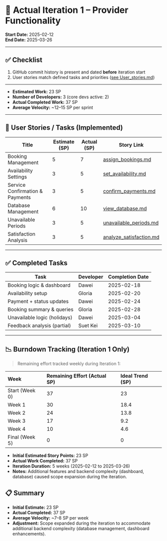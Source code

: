 # 📌 Actual Iteration 1 – Provider Functionality

**Start Date:** 2025-02-12  
**End Date:** 2025-03-26 

---

## ✅ Checklist

1. GitHub commit history is present and dated **before** iteration start  
2. User stories match defined tasks and priorities ([see User_stories.md](./User_stories.md))

---

- **Estimated Work:** 23 SP  
- **Number of Developers:** 3 (core devs active: 2)  
- **Actual Completed Work:** 37 SP  
- **Average Velocity:** ~12–15 SP per sprint  


---

## 🧩 User Stories / Tasks (Implemented)

| Title                         | Estimate (SP) | Actual (SP) | Story Link |
|-------------------------------|----------------|-------------|------------|
| Booking Management            | 5              | 7           | [assign_bookings.md](./user_stories/assign_bookings.md) |
| Availability Settings         | 3              | 5           | [set_availability.md](./user_stories/set_availability.md) |
| Service Confirmation & Payments| 3              | 5           | [confirm_payments.md](./user_stories/confirm_payments.md) |
| Database Management           | 6              | 10          | [view_database.md](./user_stories/view_database.md) |
| Unavailable Periods           | 3              | 5           | [unavailable_periods.md](./user_stories/unavailable_periods.md) |
| Satisfaction Analysis         | 3              | 5           | [analyze_satisfaction.md](./user_stories/analyze_satisfaction.md) |

---

## ✅ Completed Tasks

| Task                        | Developer | Completion Date |
|-----------------------------|-----------|------------------|
| Booking logic & dashboard   | Dawei     | 2025-02-18       |
| Availability setup          | Gloria    | 2025-02-20       |
| Payment + status updates    | Dawei     | 2025-02-24       |
| Booking summary & queries   | Gloria    | 2025-02-28       |
| Unavailable logic (holidays)| Dawei     | 2025-03-04       |
| Feedback analysis (partial) | Suet Kei  | 2025-03-10       |

---

## 📉 Burndown Tracking (Iteration 1 Only)

> Remaining effort tracked weekly during Iteration 1:

| Week | Remaining Effort (Actual SP) | Ideal Trend (SP) |
|:---|:---|:---|
| Start (Week 0) | 37 | 23 |
| Week 1 | 30 | 18.4 |
| Week 2 | 24 | 13.8 |
| Week 3 | 17 | 9.2 |
| Week 4 | 10 | 4.6 |
| Final (Week 5) | 0 | 0 |

- **Initial Estimated Story Points:** 23 SP
- **Actual Work Completed:** 37 SP
- **Iteration Duration:** 5 weeks (2025-02-12 to 2025-03-26)
- **Notes:** Additional features and backend complexity (dashboard, database) caused scope expansion during the iteration.

## 📋 Summary

- **Initial Estimate:** 23 SP
- **Actual Completed:** 37 SP
- **Average Velocity:** ~7–8 SP per week
- **Adjustment:** Scope expanded during the iteration to accommodate additional backend complexity (database management, dashboard enhancements).
